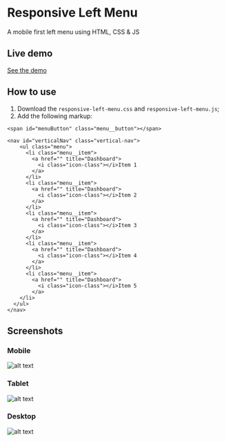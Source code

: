Responsive Left Menu
====================

A mobile first left menu using HTML, CSS &amp; JS

Live demo
-----------------------------------

[See the demo](http://cbfranca.github.io/responsive-left-menu/demos/demo.html)


How to use
----------------------------------

1. Download the ``` responsive-left-menu.css ``` and ``` responsive-left-menu.js ```;
2. Add the following markup:


```
<span id="menuButton" class="menu__button"></span>
```

``` 
<nav id="verticalNav" class="vertical-nav">
    <ul class="menu">
      <li class="menu__item">
        <a href="" title="Dashboard">
          <i class="icon-class"></i>Item 1
        </a>
      </li>
      <li class="menu__item">
        <a href="" title="Dashboard">
          <i class="icon-class"></i>Item 2
        </a>
      </li>
      <li class="menu__item">
        <a href="" title="Dashboard">
          <i class="icon-class"></i>Item 3
        </a>
      </li>
      <li class="menu__item">
        <a href="" title="Dashboard">
          <i class="icon-class"></i>Item 4
        </a>
      </li>
      <li class="menu__item">
        <a href="" title="Dashboard">
          <i class="icon-class"></i>Item 5
        </a>
    </li>
  </ul>     
</nav>
```

Screenshots
--------------------------------------

### Mobile 
              
![alt text](https://raw.githubusercontent.com/cbfranca/responsive-left-menu/master/demos/imgs/mobile.JPG "Mobile - Iphone 5
")

### Tablet

![alt text](https://raw.githubusercontent.com/cbfranca/responsive-left-menu/master/demos/imgs/tablet.JPG "Tablet - Ipad")

### Desktop

![alt text](https://raw.githubusercontent.com/cbfranca/responsive-left-menu/master/demos/imgs/desktop.JPG "Desktop")